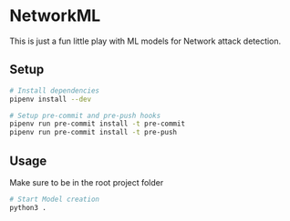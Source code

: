 # NetworkML

This is just a fun little play with ML models for Network attack detection.

## Setup
```sh
# Install dependencies
pipenv install --dev

# Setup pre-commit and pre-push hooks
pipenv run pre-commit install -t pre-commit
pipenv run pre-commit install -t pre-push
```

## Usage

Make sure to be in the root project folder
```sh
# Start Model creation
python3 .
```
